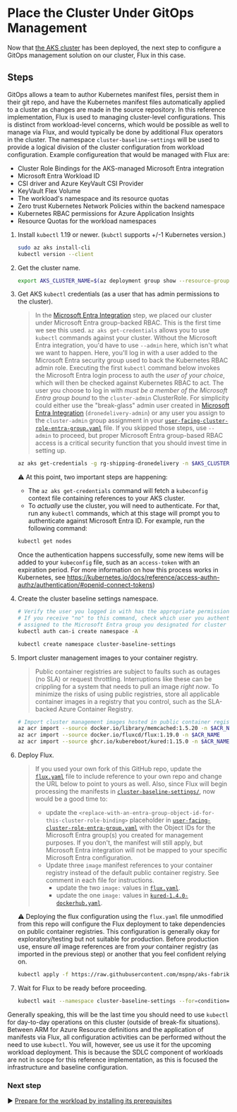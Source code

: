 # Place the Cluster Under GitOps Management

Now that [the AKS cluster](./05-aks-cluster.md) has been deployed, the next step to configure a GitOps management solution on our cluster, Flux in this case.

## Steps

GitOps allows a team to author Kubernetes manifest files, persist them in their git repo, and have the Kubernetes manifest files automatically applied to a cluster as changes are made in the source repository. In this reference implementation, Flux is used to managing cluster-level configurations. This is distinct from workload-level concerns, which would be possible as well to manage via Flux, and would typically be done by additional Flux operators in the cluster. The namespace `cluster-baseline-settings` will be used to provide a logical division of the cluster configuration from workload configuration. Example configureation that would be managed with Flux are:

* Cluster Role Bindings for the AKS-managed Microsoft Entra integration
* Microsoft Entra Workload ID
* CSI driver and Azure KeyVault CSI Provider
* KeyVault Flex Volume
* The workload's namespace and its resource quotas
* Zero trust Kubernetes Network Policies within the backend namespace
* Kubernetes RBAC permissions for Azure Application Insights
* Resource Quotas for the workload namespaces

1. Install `kubectl` 1.19 or newer. (`kubctl` supports +/-1 Kubernetes version.)

   ```bash
   sudo az aks install-cli
   kubectl version --client
   ```

1. Get the cluster name.

   ```bash
   export AKS_CLUSTER_NAME=$(az deployment group show --resource-group rg-shipping-dronedelivery -n cluster-stamp --query properties.outputs.aksClusterName.value -o tsv)
   ```

1. Get AKS `kubectl` credentials (as a user that has admin permissions to the cluster).

   > In the [Microsoft Entra Integration](03-auth.md) step, we placed our cluster under Microsoft Entra group-backed RBAC. This is the first time we see this used. `az aks get-credentials` allows you to use `kubectl` commands against your cluster. Without the Microsoft Entra integration, you'd have to use `--admin` here, which isn't what we want to happen. Here, you'll log in with a user added to the Microsoft Entra security group used to back the Kubernetes RBAC admin role. Executing the first `kubectl` command below invokes the Microsoft Entra login process to auth the _user of your choice_, which will then be checked against Kubernetes RBAC to act. The user you choose to log in with _must be a member of the Microsoft Entra group bound_ to the `cluster-admin` ClusterRole. For simplicity could either use the "break-glass" admin user created in [Microsoft Entra Integration](03-auth.md) (`dronedelivery-admin`) or any user you assign to the `cluster-admin` group assignment in your [`user-facing-cluster-role-entra-group.yaml`](cluster-baseline-settings/user-facing-cluster-role-entra-group.yaml) file. If you skipped those steps, use `--admin` to proceed, but proper Microsoft Entra group-based RBAC access is a critical security function that you should invest time in setting up.

   ```bash
   az aks get-credentials -g rg-shipping-dronedelivery -n $AKS_CLUSTER_NAME
   ```

   :warning: At this point, two important steps are happening:

      * The `az aks get-credentials` command will fetch a `kubeconfig` context file containing references to your AKS cluster.
      * To _actually_ use the cluster, you will need to authenticate. For that, run any `kubectl` commands, which at this stage will prompt you to authenticate against Microsoft Entra ID. For example, run the following command:

   ```bash
   kubectl get nodes
   ```

   Once the authentication happens successfully, some new items will be added to your `kubeconfig` file, such as an `access-token` with an expiration period. For more information on how this process works in Kubernetes, see <https://kubernetes.io/docs/reference/access-authn-authz/authentication/#openid-connect-tokens>)

1. Create the cluster baseline settings namespace.

   ```bash
   # Verify the user you logged in with has the appropriate permissions, which should result in a "yes" response.
   # If you receive "no" to this command, check which user you authenticated as and ensure they are
   # assigned to the Microsoft Entra group you designated for cluster admins.
   kubectl auth can-i create namespace -A

   kubectl create namespace cluster-baseline-settings
   ```

1. Import cluster management images to your container registry.

   > Public container registries are subject to faults such as outages (no SLA) or request throttling. Interruptions like these can be crippling for a system that needs to pull an image _right now_. To minimize the risks of using public registries, store all applicable container images in a registry that you control, such as the SLA-backed Azure Container Registry.

   ```bash
   # Import cluster management images hosted in public container registries
   az acr import --source docker.io/library/memcached:1.5.20 -n $ACR_NAME
   az acr import --source docker.io/fluxcd/flux:1.19.0 -n $ACR_NAME
   az acr import --source ghcr.io/kubereboot/kured:1.15.0 -n $ACR_NAME
   ```

1. Deploy Flux.

   > If you used your own fork of this GitHub repo, update the [`flux.yaml`](./cluster-baseline-settings/flux.yaml) file to include reference to your own repo and change the URL below to point to yours as well. Also, since Flux will begin processing the manifests in [`cluster-baseline-settings/`](./cluster-baseline-settings/), now would be a good time to:
   >
   > * update the `<replace-with-an-entra-group-object-id-for-this-cluster-role-binding>` placeholder in [`user-facing-cluster-role-entra-group.yaml`](./cluster-baseline-settings/user-facing-cluster-role-entra-group.yaml) with the Object IDs for the Microsoft Entra group(s) you created for management purposes. If you don't, the manifest will still apply, but Microsoft Entra integration will not be mapped to your specific Microsoft Entra configuration.
   > * Update three `image` manifest references to your container registry instead of the default public container registry. See comment in each file for instructions.
   >   * update the two `image:` values in [`flux.yaml`](./cluster-baseline-settings/flux.yaml).
   >   * update the one `image:` values in [`kured-1.4.0-dockerhub.yaml`](./cluster-baseline-settings/kured-1.4.0-dockerhub.yaml).

   :warning: Deploying the flux configuration using the `flux.yaml` file unmodified from this repo will configure the Flux deployment to take dependencies on public container registries. This configuration is generally okay for exploratory/testing but not suitable for production. Before production use, ensure _all_ image references are from _your_ container registry (as imported in the previous step) or another that you feel confident relying on.

   ```bash
   kubectl apply -f https://raw.githubusercontent.com/mspnp/aks-fabrikam-dronedelivery/main/cluster-baseline-settings/flux.yaml
   ```

1. Wait for Flux to be ready before proceeding.

   ```bash
   kubectl wait --namespace cluster-baseline-settings --for=condition=ready pod --selector=app.kubernetes.io/name=flux --timeout=90s
   ```

Generally speaking, this will be the last time you should need to use `kubectl` for day-to-day operations on this cluster (outside of break-fix situations). Between ARM for Azure Resource definitions and the application of manifests via Flux, all configuration activities can be performed without the need to use `kubectl`. You will, however, see us use it for the upcoming workload deployment. This is because the SDLC component of workloads are not in scope for this reference implementation, as this is focused the infrastructure and baseline configuration.

### Next step

:arrow_forward: [Prepare for the workload by installing its prerequisites](./07-workload-prerequisites.md)
